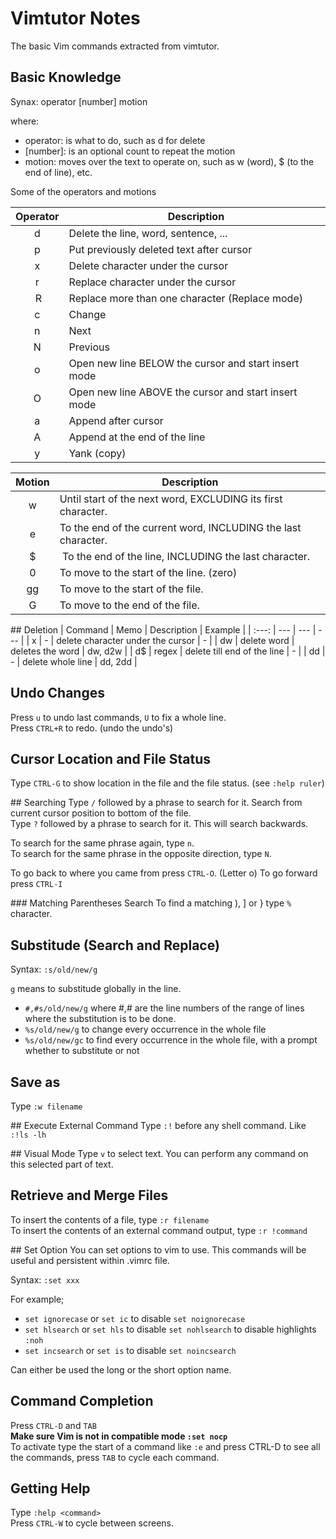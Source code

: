 # Vimtutor Notes
The basic Vim commands extracted from vimtutor.

## Basic Knowledge
Synax: operator [number] motion

where:
  - operator: is what to do, such as  d  for delete
  - [number]: is an optional count to repeat the motion
  - motion: moves over the text to operate on, such as  w (word), $ (to the end of line), etc.

Some of the operators and motions

| Operator | Description |
| :---: | --- |
| d | Delete the line, word, sentence, ... |
| p | Put previously deleted text after cursor |
| x | Delete character under the cursor |
| r | Replace character under the cursor |
| R | Replace more than one character (Replace mode) |
| c | Change |
| n | Next |
| N | Previous |
| o | Open new line BELOW the cursor and start insert mode |
| O | Open new line ABOVE the cursor and start insert mode |
| a | Append after cursor |
| A | Append at the end of the line |
| y | Yank (copy) |


| Motion | Description |
| :---: | --- |
| w | Until start of the next word, EXCLUDING its first character. |
| e | To the end of the current word, INCLUDING the last character. |
| $ | To the end of the line, INCLUDING the last character. |
| 0 | To move to the start of the line. (zero) |
| gg | To move to the start of the file. |
| G | To move to the end of the file. |


## Deletion
| Command | Memo | Description | Example |
| :---: | --- | --- | --- |
| x | - | delete character under the cursor | - |
| dw | delete word | deletes the word | dw, d2w |
| d$ | regex | delete till end of the line | - |
| dd | - | delete whole line | dd, 2dd |


## Undo Changes
Press `u` to undo last commands, `U` to fix a whole line.  
Press `CTRL+R` to redo. (undo the undo's)

## Cursor Location and File Status
Type `CTRL-G` to show location in the file and the file status. (see `:help ruler`)

## Searching
Type `/` followed by a phrase to search for it. Search from current cursor position to bottom of the file.  
Type `?` followed by a phrase to search for it. This will search backwards.

To search for the same phrase again, type `n`.  
To search for the same phrase in the opposite direction, type `N`.

To go back to where you came from press `CTRL-O`. (Letter o) To go forward press `CTRL-I`

### Matching Parentheses Search
To find a matching ), ] or } type `%` character.

## Substitude (Search and Replace)
Syntax: `:s/old/new/g`

`g` means to substitude globally in the line.  
  - `#,#s/old/new/g` where #,# are the line numbers of the range of lines where the substitution is to be done.
  - `%s/old/new/g` to change every occurrence in the whole file
  - `%s/old/new/gc` to find every occurrence in the whole file, with a prompt whether to substitute or not

## Save as
Type `:w filename`

## Execute External Command
Type `:!` before any shell command. Like `:!ls -lh`

## Visual Mode
Type `v` to select text. You can perform any command on this selected part of text.

## Retrieve and Merge Files
To insert the contents of a file, type `:r filename`  
To insert the contents of an external command output, type `:r !command`

## Set Option
You can set options to vim to use. This commands will be useful and persistent within .vimrc file.  

Syntax: `:set xxx`

For example;
  - `set ignorecase` or `set ic` to disable `set noignorecase`
  - `set hlsearch` or `set hls` to disable `set nohlsearch` to disable highlights `:noh`
  - `set incsearch` or `set is` to disable `set noincsearch`

Can either be used the long or the short option name.

## Command Completion
Press `CTRL-D` and `TAB`  
**Make sure Vim is not in compatible mode `:set nocp`**  
To activate type the start of a command like `:e` and press CTRL-D to see all the commands, press `TAB` to cycle each command.

## Getting Help
Type `:help <command>`  
Press `CTRL-W` to cycle between screens.

